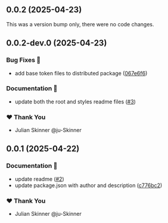 ## 0.0.2 (2025-04-23)

This was a version bump only, there were no code changes.

## 0.0.2-dev.0 (2025-04-23)

### Bug Fixes 🐛

- add base token files to distributed package ([067e6f6](https://github.com/Kajabi/ds-tokens/commit/067e6f6))

### Documentation 📄

- update both the root and styles readme files ([#3](https://github.com/Kajabi/ds-tokens/pull/3))

### ❤️ Thank You

- Julian Skinner @ju-Skinner

## 0.0.1 (2025-04-22)

### Documentation 📄

- update readme ([#2](https://github.com/Kajabi/ds-tokens/pull/2))
- update package.json with author and description ([c776bc2](https://github.com/Kajabi/ds-tokens/commit/c776bc2))

### ❤️ Thank You

- Julian Skinner @ju-Skinner
